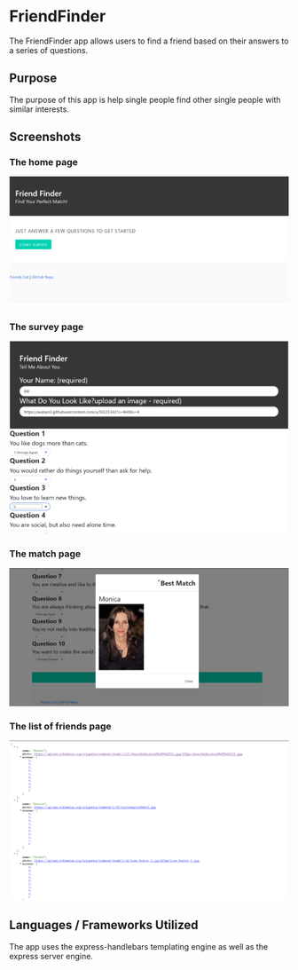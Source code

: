 # FriendFinder

The FriendFinder app allows users to find a friend based on their answers to a series of questions. 

## Purpose

The purpose of this app is help single people find other single people with similar interests.

## Screenshots

### The home page
<img src="app\public\images\home.png">

### The survey page
<img src="app\public\images\survey.png">

### The match page
<img src="app\public\images\match.png">

### The list of friends page
<img src="app\public\images\friends.png">

## Languages / Frameworks Utilized

The app uses the express-handlebars templating engine as well as the express server engine.
